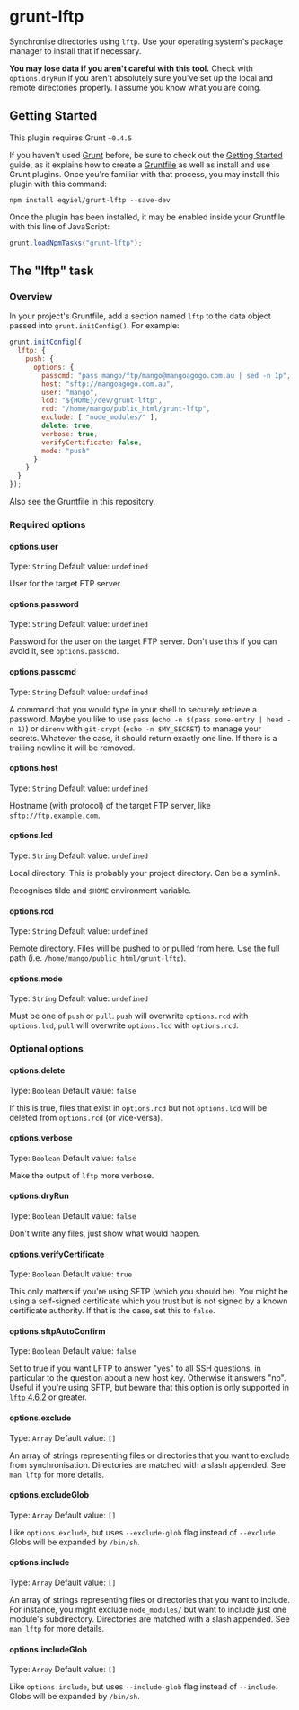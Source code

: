 # grunt-lftp

Synchronise directories using `lftp`.  Use your operating system's package
manager to install that if necessary.

**You may lose data if you aren't careful with this tool.**  Check with
`options.dryRun` if you aren't absolutely sure you've set up the local and
remote directories properly.  I assume you know what you are doing.

## Getting Started
This plugin requires Grunt `~0.4.5`

If you haven't used [Grunt](http://gruntjs.com/) before, be sure to check out
the [Getting Started](http://gruntjs.com/getting-started) guide, as it explains
how to create a [Gruntfile](http://gruntjs.com/sample-gruntfile) as well as
install and use Grunt plugins. Once you're familiar with that process, you may
install this plugin with this command:

```shell
npm install eqyiel/grunt-lftp --save-dev
```

Once the plugin has been installed, it may be enabled inside your Gruntfile with
this line of JavaScript:

```js
grunt.loadNpmTasks("grunt-lftp");
```

## The "lftp" task

### Overview
In your project's Gruntfile, add a section named `lftp` to the data object
passed into `grunt.initConfig()`.  For example:

```js
grunt.initConfig({
  lftp: {
    push: {
      options: {
        passcmd: "pass mango/ftp/mango@mangoagogo.com.au | sed -n 1p",
        host: "sftp://mangoagogo.com.au",
        user: "mango",
        lcd: "${HOME}/dev/grunt-lftp",
        rcd: "/home/mango/public_html/grunt-lftp",
        exclude: [ "node_modules/" ],
        delete: true,
        verbose: true,
        verifyCertificate: false,
        mode: "push"
      }
    }
  }
});
```

Also see the Gruntfile in this repository.

### Required options

#### options.user
Type: `String`
Default value: `undefined`

User for the target FTP server.

#### options.password
Type: `String`
Default value: `undefined`

Password for the user on the target FTP server.  Don't use this if you can avoid
it, see `options.passcmd`.

#### options.passcmd
Type: `String`
Default value: `undefined`

A command that you would type in your shell to securely retrieve a password.
Maybe you like to use `pass` (`echo -n $(pass some-entry | head -n 1)`) or
`direnv` with `git-crypt` (`echo -n $MY_SECRET`) to manage your
secrets. Whatever the case, it should return exactly one line.  If there is a
trailing newline it will be removed.

#### options.host
Type: `String`
Default value: `undefined`

Hostname (with protocol) of the target FTP server, like `sftp://ftp.example.com`.

#### options.lcd
Type: `String`
Default value: `undefined`

Local directory.  This is probably your project directory.  Can be a symlink.

Recognises tilde and `$HOME` environment variable.

#### options.rcd
Type: `String`
Default value: `undefined`

Remote directory.  Files will be pushed to or pulled from here.  Use the full
path (i.e. `/home/mango/public_html/grunt-lftp`).

#### options.mode
Type: `String`
Default value: `undefined`

Must be one of `push` or `pull`.  `push` will overwrite `options.rcd` with
`options.lcd`, `pull` will overwrite `options.lcd` with `options.rcd`.

### Optional options

#### options.delete
Type: `Boolean`
Default value: `false`

If this is true, files that exist in `options.rcd` but not `options.lcd` will be
deleted from `options.rcd` (or vice-versa).

#### options.verbose
Type: `Boolean`
Default value: `false`

Make the output of `lftp` more verbose.

#### options.dryRun
Type: `Boolean`
Default value: `false`

Don't write any files, just show what would happen.

#### options.verifyCertificate
Type: `Boolean`
Default value: `true`

This only matters if you're using SFTP (which you should be).  You might be
using a self-signed certificate which you trust but is not signed by a known
certificate authority.  If that is the case, set this to `false`.

#### options.sftpAutoConfirm
Type: `Boolean`
Default value: `false`

Set to true if you want LFTP to answer "yes" to all SSH questions, in particular
to the question about a new host key. Otherwise it answers "no".  Useful if
you're using SFTP, but beware that this option is only supported in
[`lftp` 4.6.2](https://lftp.yar.ru/news.html#4.6.2) or greater.

#### options.exclude
Type: `Array`
Default value: `[]`

An array of strings representing files or directories that you want to exclude
from synchronisation.  Directories are matched with a slash appended.  See `man
lftp` for more details.

#### options.excludeGlob
Type: `Array`
Default value: `[]`

Like `options.exclude`, but uses `--exclude-glob` flag instead of `--exclude`.
Globs will be expanded by `/bin/sh`.

#### options.include
Type: `Array`
Default value: `[]`

An array of strings representing files or directories that you want to include.
For instance, you might exclude `node_modules/` but want to include just one
module's subdirectory.  Directories are matched with a slash appended.  See `man
lftp` for more details.

#### options.includeGlob
Type: `Array`
Default value: `[]`

Like `options.include`, but uses `--include-glob` flag instead of `--include`.
Globs will be expanded by `/bin/sh`.
